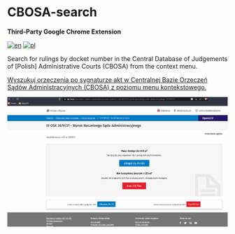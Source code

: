 # CBOSA-search
**Third-Party Google Chrome Extension**

[![en](https://img.shields.io/badge/lang-en-red.svg)](https://github.com/HerrDiesel/CBOSA-search/blob/main/README.md)
[![pl](https://img.shields.io/badge/lang-pl-white.svg)](https://github.com/HerrDiesel/CBOSA-search/blob/main/README.pl.md)

Search for rulings by docket number in the Central Database of Judgements of [Polish] Administrative Courts (CBOSA) from the context menu.

[Wyszukuj orzeczenia po sygnaturze akt w Centralnej Bazie Orzeczeń Sądów Administracyjnych (CBOSA) z poziomu menu kontekstowego.](https://github.com/HerrDiesel/CBOSA-search/README.md.pl)

![Demo](demo.gif)